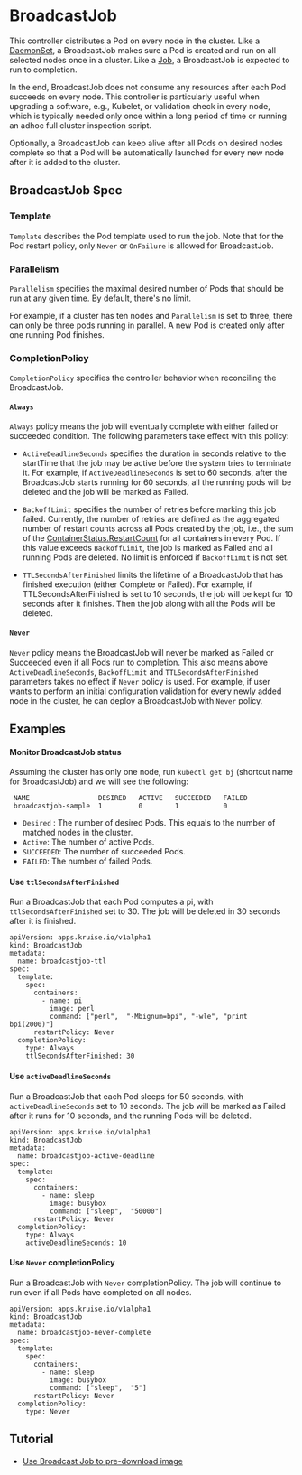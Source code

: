  # BroadcastJob

  This controller distributes a Pod on every node in the cluster. Like a 
  [DaemonSet](https://kubernetes.io/docs/concepts/workloads/controllers/daemonset/),
  a BroadcastJob makes sure a Pod is created and run on all selected nodes once 
  in a cluster. 
  Like a [Job](https://kubernetes.io/docs/concepts/workloads/controllers/jobs-run-to-completion/),
  a BroadcastJob is expected to run to completion.  

  In the end, BroadcastJob does not consume any resources after each Pod succeeds on 
  every node. 
  This controller is particularly useful when upgrading a software, e.g., Kubelet, or validation check
  in every node, which is typically needed only once within a long period of time or
  running an adhoc full cluster inspection script.

  Optionally, a BroadcastJob can keep alive after all Pods on desired nodes complete
  so that a Pod will be automatically launched for every new node after it is added to 
  the cluster.
  
## BroadcastJob Spec

### Template
`Template` describes the Pod template used to run the job. 
Note that for the Pod restart policy, only `Never` or `OnFailure` is allowed for 
BroadcastJob.


### Parallelism
`Parallelism` specifies the maximal desired number of Pods that should be run at
any given time. By default, there's no limit.

For example, if a cluster has ten nodes and `Parallelism` is set to three, there can only be
three pods running in parallel. A new Pod is created only after one running Pod finishes.

### CompletionPolicy

`CompletionPolicy` specifies the controller behavior when reconciling the BroadcastJob. 
#### `Always` 
`Always` policy means the job will eventually complete with either failed or succeeded
 condition. The following parameters take effect with this policy:
- `ActiveDeadlineSeconds` specifies the duration in seconds relative to the startTime
  that the job may be active before the system tries to terminate it.
  For example, if `ActiveDeadlineSeconds` is set to 60 seconds, after the BroadcastJob starts 
  running for 60 seconds, all the running pods will be deleted and the job will be marked
  as Failed. 

- `BackoffLimit` specifies the number of retries before marking this job failed. 
  Currently, the number of retries are defined as the aggregated number of restart 
  counts across all Pods created by the job, i.e., the sum of the
  [ContainerStatus.RestartCount](https://github.com/kruiseio/kruise/blob/d61c12451d6a662736c4cfc48682fa75c73adcbc/vendor/k8s.io/api/core/v1/types.go#L2314)
  for all containers in every Pod.  If this value exceeds `BackoffLimit`, the job is marked
  as Failed and all running Pods are deleted. No limit is enforced if `BackoffLimit` is 
  not set.

- `TTLSecondsAfterFinished` limits the lifetime of a BroadcastJob that has finished execution 
  (either Complete or Failed). For example, if TTLSecondsAfterFinished is set to 10 seconds,
  the job will be kept for 10 seconds after it finishes. Then the job along with all the Pods
  will be deleted. 

#### `Never` 
`Never` policy means the BroadcastJob will never be marked as Failed or Succeeded even if 
all Pods run to completion. This also means above `ActiveDeadlineSeconds`, `BackoffLimit`
and `TTLSecondsAfterFinished` parameters takes no effect if `Never` policy is used.
For example, if user wants to perform an initial configuration validation for every newly
added node in the cluster, he can deploy a BroadcastJob with `Never` policy.

## Examples

#### Monitor BroadcastJob status 
 Assuming the cluster has only one node, run `kubectl get bj` (shortcut name for BroadcastJob) and
 we will see the following:
```
 NAME                 DESIRED   ACTIVE   SUCCEEDED   FAILED
 broadcastjob-sample  1         0        1           0
```
 - `Desired` : The number of desired Pods. This equals to the number of matched nodes in the cluster.
 - `Active`: The number of active Pods.
 - `SUCCEEDED`: The number of succeeded Pods.
 - `FAILED`: The number of failed Pods.

#### Use `ttlSecondsAfterFinished`
Run a BroadcastJob that each Pod computes a pi, with `ttlSecondsAfterFinished` set to 30. 
The job will be deleted in 30 seconds after it is finished.

```
apiVersion: apps.kruise.io/v1alpha1
kind: BroadcastJob
metadata:
  name: broadcastjob-ttl
spec:
  template:
    spec:
      containers:
        - name: pi
          image: perl
          command: ["perl",  "-Mbignum=bpi", "-wle", "print bpi(2000)"]
      restartPolicy: Never
  completionPolicy:
    type: Always
    ttlSecondsAfterFinished: 30
```

#### Use `activeDeadlineSeconds`

Run a BroadcastJob that each Pod sleeps for 50 seconds, with `activeDeadlineSeconds` set to 10 seconds. 
The job will be marked as Failed after it runs for 10 seconds, and the running Pods will be deleted.
```
apiVersion: apps.kruise.io/v1alpha1
kind: BroadcastJob
metadata:
  name: broadcastjob-active-deadline
spec:
  template:
    spec:
      containers:
        - name: sleep
          image: busybox
          command: ["sleep",  "50000"]
      restartPolicy: Never
  completionPolicy:
    type: Always
    activeDeadlineSeconds: 10
```

#### Use `Never` completionPolicy
Run a BroadcastJob with `Never` completionPolicy. The job will continue to run even if all Pods 
have completed on all nodes.
```
apiVersion: apps.kruise.io/v1alpha1
kind: BroadcastJob
metadata:
  name: broadcastjob-never-complete
spec:
  template:
    spec:
      containers:
        - name: sleep
          image: busybox
          command: ["sleep",  "5"]
      restartPolicy: Never
  completionPolicy:
    type: Never
```

## Tutorial
-  [Use Broadcast Job to pre-download image](../../tutorial/broadcastjob.md)
